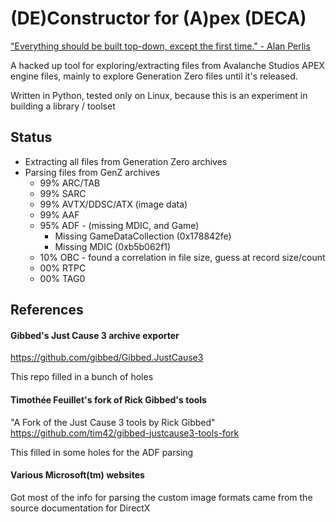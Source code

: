 # (DE)Constructor for (A)pex (DECA)

["Everything should be built top-down, except the first time." - Alan Perlis](http://www.cs.yale.edu/homes/perlis-alan/quotes.html)

A hacked up tool for exploring/extracting files from Avalanche Studios APEX engine files, 
mainly to explore Generation Zero files until it's released.

Written in Python, tested only on Linux, because this is an experiment in building a library / toolset

## Status
* Extracting all files from Generation Zero archives
* Parsing files from GenZ archives 
  * 99% ARC/TAB
  * 99% SARC
  * 99% AVTX/DDSC/ATX (image data)
  * 99% AAF
  * 95% ADF - (missing MDIC, and Game)
    * Missing GameDataCollection (0x178842fe)
    * Missing MDIC (0xb5b062f1)
  * 10% OBC - found a correlation in file size, guess at record size/count
  * 00% RTPC
  * 00% TAG0

## References
#### Gibbed's Just Cause 3 archive exporter
https://github.com/gibbed/Gibbed.JustCause3

This repo filled in a bunch of holes

#### Timothée Feuillet's fork of Rick Gibbed's tools
"A Fork of the Just Cause 3 tools by Rick Gibbed" 
https://github.com/tim42/gibbed-justcause3-tools-fork

This filled in some holes for the ADF parsing

#### Various Microsoft(tm) websites

Got most of the info for parsing the custom image formats came from the source documentation for DirectX
